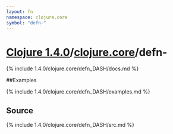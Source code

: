 ```yaml
---
layout: fn
namespace: clojure.core
symbol: "defn-"
---
```


# [Clojure 1.4.0](../../)/[clojure.core](../)/defn-

{% include 1.4.0/clojure.core/defn_DASH/docs.md %}

##Examples

{% include 1.4.0/clojure.core/defn_DASH/examples.md %}
## Source
{% include 1.4.0/clojure.core/defn_DASH/src.md %}

